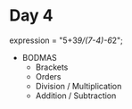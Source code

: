 # Day 4
expression = "5+3*9/(7-4)-6*2";
* BODMAS
    - Brackets
    - Orders
    - Division / Multiplication
    - Addition / Subtraction